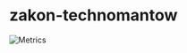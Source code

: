 # zakon-technomantow

![Metrics](https://github.com/zakon-technomantow/zakon-technomantow/blob/main/github-metrics.svg)
